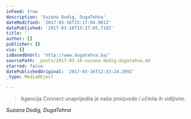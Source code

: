 ```yaml
---
inFeed: true
description: 'Suzana Dodig, DugaTehna'
dateModified: '2017-03-16T15:17:04.901Z'
datePublished: '2017-03-16T15:17:05.718Z'
title: ''
author: []
publisher: {}
via: {}
isBasedOnUrl: 'http://www.dugatehna.ba/'
sourcePath: _posts/2017-03-16-suzana-dodig-dugatehna.md
starred: false
datePublishedOriginal: '2017-03-16T12:33:24.269Z'
_type: MediaObject

---
```

> Agencija Connect unaprijedila je naše proizvode i učinila ih vidljivim.

_Suzana Dodig, DugaTehna_